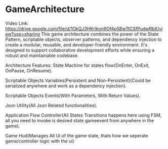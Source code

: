 # GameArchitecture
Video Link:  https://drive.google.com/file/d/1OkQJ3HKrlkon6Of4p5BwTtCSfPudwRbX/view?usp=sharing
This game architecture combines the power of the State Pattern, scriptable objects, observer patterns, and dependency injection to create a modular, reusable, and developer-friendly environment. It's designed to support collaborative development efforts while ensuring a robust and maintainable codebase.

Architecture Features:
State Machine for states flow(OnEnter, OnExit, OnPause, OnResume).

Scriptable Objects Variables(Persistent and Non-Persistent)(Could be serialized anywhere and work as a dependency injection).

Scriptable Objects Events(With Parameters, With Return Values).

Json Utility(All Json Related functionalities).

Application Flow Controller(All States Transitions happens here using FSM, all you need to invoke is desired state gameevent from anywhere in the game).

Game Hud(Manages All Ui of the game state, thats how we seperate game/controller logic with the ui)
